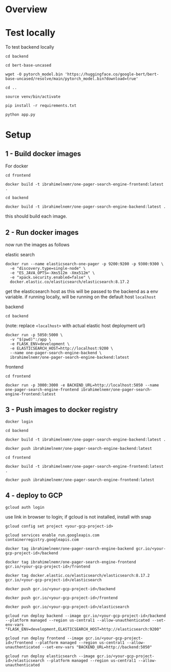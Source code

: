 # Overview

# Test locally

To test backend locally

`cd backend`

`cd bert-base-uncased`

`wget -O pytorch_model.bin 'https://huggingface.co/google-bert/bert-base-uncased/resolve/main/pytorch_model.bin?download=true'`

`cd ..`

`source venv/bin/activate`

`pip install -r requirements.txt`

`python app.py`

# Setup



## 1 - Build docker images

For docker

`cd frontend`

`docker build -t ibrahimelnemr/one-pager-search-engine-frontend:latest .`

`cd backend`

`docker build -t ibrahimelnemr/one-pager-search-engine-backend:latest .`


this should build each image. 

## 2 - Run docker images

now run the images as follows

elastic search
```
docker run --name elasticsearch-one-pager -p 9200:9200 -p 9300:9300 \
  -e "discovery.type=single-node" \
  -e "ES_JAVA_OPTS=-Xms512m -Xmx512m" \
  -e "xpack.security.enabled=false" \
  docker.elastic.co/elasticsearch/elasticsearch:8.17.2
```

get the elasticsearch host as this will be passed to the backend as a env variable. if running locally, will be running on the default host `localhost`

backend

`cd backend`

(note: replace `<localhost>` with actual elastic host deployment url)

```
docker run -p 5050:5000 \
  -v "$(pwd)":/app \
  -e FLASK_ENV=development \
  -e ELASTICSEARCH_HOST=http://localhost:9200 \
  --name one-pager-search-engine-backend \
  ibrahimelnemr/one-pager-search-engine-backend:latest
```

frontend

`cd frontend`

```
docker run -p 3000:3000 -e BACKEND_URL=http://localhost:5050 --name one-pager-search-engine-frontend ibrahimelnemr/one-pager-search-engine-frontend:latest
```

## 3 - Push images to docker registry

`docker login`

`cd backend`

`docker build -t ibrahimelnemr/one-pager-search-engine-backend:latest .`

`docker push ibrahimelnemr/one-pager-search-engine-backend:latest`

`cd frontend`

`docker build -t ibrahimelnemr/one-pager-search-engine-frontend:latest .`

`docker push ibrahimelnemr/one-pager-search-engine-frontend:latest`

## 4 - deploy to GCP

`gcloud auth login`

use link in browser to login; if gcloud is not installed, install with snap

`gcloud config set project <your-gcp-project-id>`

`gcloud services enable run.googleapis.com containerregistry.googleapis.com`

`docker tag ibrahimelnemr/one-pager-search-engine-backend gcr.io/<your-gcp-project-id>/backend`

`docker tag ibrahimelnemr/one-pager-search-engine-frontend gcr.io/<your-gcp-project-id>/frontend`

`docker tag docker.elastic.co/elasticsearch/elasticsearch:8.17.2 gcr.io/<your-gcp-project-id>/elasticsearch`

`docker push gcr.io/<your-gcp-project-id>/backend`

`docker push gcr.io/<your-gcp-project-id>/frontend`

`docker push gcr.io/<your-gcp-project-id>/elasticsearch`



`gcloud run deploy backend --image gcr.io/<your-gcp-project-id>/backend --platform managed --region us-central1 --allow-unauthenticated --set-env-vars "FLASK_ENV=development,ELASTICSEARCH_HOST=http://elasticsearch:9200"`

`gcloud run deploy frontend --image gcr.io/<your-gcp-project-id>/frontend --platform managed --region us-central1 --allow-unauthenticated --set-env-vars "BACKEND_URL=http://backend:5050"`

`gcloud run deploy elasticsearch --image gcr.io/<your-gcp-project-id>/elasticsearch --platform managed --region us-central1 --allow-unauthenticated`